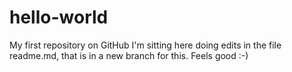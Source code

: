 # hello-world
My first repository on GitHub
I'm sitting here doing edits in the file readme.md, that is in a new branch for this.
Feels good :-)
